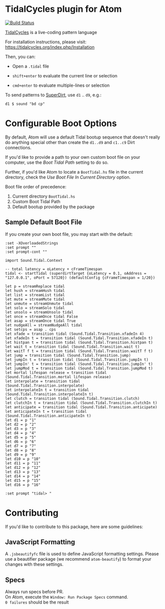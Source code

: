 # TidalCycles plugin for Atom
[![Build Status](https://travis-ci.org/tidalcycles/Tidal.svg?branch=master)](https://travis-ci.org/tidalcycles/Tidal)

[TidalCycles](https://tidalcycles.org) is a live-coding pattern language

For installation instructions, please visit:
  https://tidalcycles.org/index.php/Installation

Then, you can:
  * Open a `.tidal` file

  * `shift+enter` to evaluate the current line or selection

  * `cmd+enter` to evaluate multiple-lines or selection

To send patterns to [SuperDirt](https://github.com/musikinformatik/SuperDirt), use `d1` .. `d9`, e.g.:

````
d1 $ sound "bd cp"
````

# Configurable Boot Options

By default, Atom will use a default Tidal bootup sequence that doesn't really do
anything special other than create the `d1..d9` and `c1..c9` Dirt connections.

If you'd like to provide a path to your own custom boot file on your computer, use
the *Boot Tidal Path* setting to do so.

Further, if you'd like Atom to locate a `BootTidal.hs` file in the current directory,
check the *Use Boot File In Current Directory* option.

Boot file order of precedence:

1. Current directory `BootTidal.hs`
2. Custom Boot Tidal Path
3. Default bootup provided by the package

## Sample Default Boot File

If you create your own boot file, you may start with the default:

```
:set -XOverloadedStrings
:set prompt ""
:set prompt-cont ""

import Sound.Tidal.Context

-- total latency = oLatency + cFrameTimespan
tidal <- startTidal (superdirtTarget {oLatency = 0.1, oAddress = "127.0.0.1", oPort = 57120}) (defaultConfig {cFrameTimespan = 1/20})

let p = streamReplace tidal
let hush = streamHush tidal
let list = streamList tidal
let mute = streamMute tidal
let unmute = streamUnmute tidal
let solo = streamSolo tidal
let unsolo = streamUnsolo tidal
let once = streamOnce tidal False
let asap = streamOnce tidal True
let nudgeAll = streamNudgeAll tidal
let setcps = asap . cps
let xfade = transition tidal (Sound.Tidal.Transition.xfadeIn 4)
let xfadeIn t = transition tidal (Sound.Tidal.Transition.xfadeIn t)
let histpan t = transition tidal (Sound.Tidal.Transition.histpan t)
let wait t = transition tidal (Sound.Tidal.Transition.wait t)
let waitT f t = transition tidal (Sound.Tidal.Transition.waitT f t)
let jump = transition tidal (Sound.Tidal.Transition.jump)
let jumpIn t = transition tidal (Sound.Tidal.Transition.jumpIn t)
let jumpIn' t = transition tidal (Sound.Tidal.Transition.jumpIn' t)
let jumpMod t = transition tidal (Sound.Tidal.Transition.jumpMod t)
let mortal lifespan release = transition tidal (Sound.Tidal.Transition.mortal lifespan release)
let interpolate = transition tidal (Sound.Tidal.Transition.interpolate)
let interpolateIn t = transition tidal (Sound.Tidal.Transition.interpolateIn t)
let clutch = transition tidal (Sound.Tidal.Transition.clutch)
let clutchIn t = transition tidal (Sound.Tidal.Transition.clutchIn t)
let anticipate = transition tidal (Sound.Tidal.Transition.anticipate)
let anticipateIn t = transition tidal (Sound.Tidal.Transition.anticipateIn t)
let d1 = p "1"
let d2 = p "2"
let d3 = p "3"
let d4 = p "4"
let d5 = p "5"
let d6 = p "6"
let d7 = p "7"
let d8 = p "8"
let d9 = p "9"
let d10 = p "10"
let d11 = p "11"
let d12 = p "12"
let d13 = p "13"
let d14 = p "14"
let d15 = p "15"
let d16 = p "16"

:set prompt "tidal> "
```

# Contributing

If you'd like to contribute to this package, here are some guidelines:

## JavaScript Formatting

A `.jsbeautifyfc` file is used to define JavaScript formatting settings. Please use
a beautifier package (we recommend `atom-beautify`) to format your changes with
these settings.

## Specs

Always run specs before PR.  
On Atom, execute the `Window: Run Package Specs` command.  
`0 failures` should be the result
